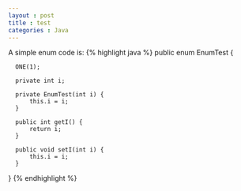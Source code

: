 ```yaml
---
layout : post
title : test
categories : Java
---
```



  A simple enum code is:
  {% highlight java %}
  public enum EnumTest  {
    
	  ONE(1);
	
	  private int i;
	
	  private EnumTest(int i) {
		  this.i = i;
	  }

	  public int getI() {
		  return i;
	  }

	  public void setI(int i) {
		  this.i = i;
	  }
  }
{% endhighlight %}
